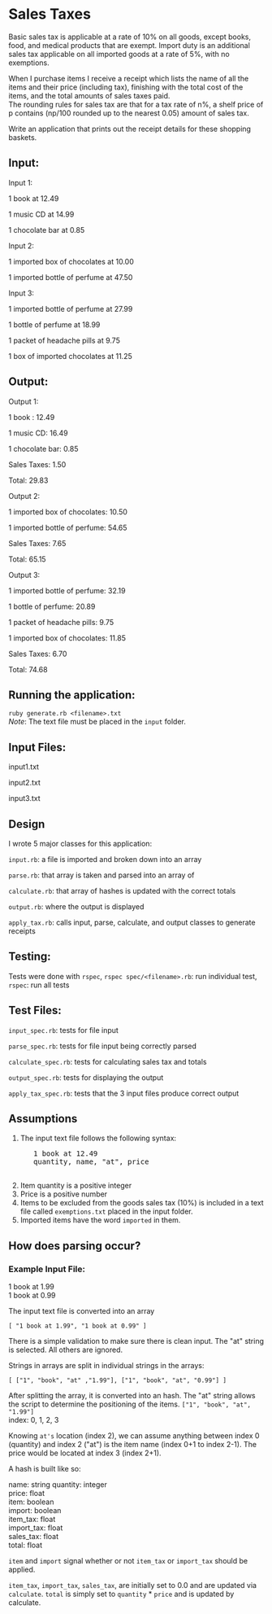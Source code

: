 # Sales Taxes

Basic sales tax is applicable at a rate of 10% on all goods, except books, food, and medical products that are exempt. 
Import duty is an additional sales tax applicable on all imported goods at a rate of 5%, with no exemptions.

When I purchase items I receive a receipt which lists the name of all the items and their price (including tax), 
finishing with the total cost of the items, and the total amounts of sales taxes paid.  
The rounding rules for sales tax are that for a tax rate of n%, 
a shelf price of p contains (np/100 rounded up to the nearest 0.05) amount of sales tax.

Write an application that prints out the receipt details for these shopping baskets.

## Input:

Input 1:

1 book at 12.49  

1 music CD at 14.99  

1 chocolate bar at 0.85  

Input 2:

1 imported box of chocolates at 10.00  

1 imported bottle of perfume at 47.50  

Input 3:

1 imported bottle of perfume at 27.99  

1 bottle of perfume at 18.99  

1 packet of headache pills at 9.75  

1 box of imported chocolates at 11.25  

## Output:

Output 1:

1 book : 12.49  

1 music CD: 16.49  

1 chocolate bar: 0.85  

Sales Taxes: 1.50  

Total: 29.83  

Output 2:

1 imported box of chocolates: 10.50  

1 imported bottle of perfume: 54.65  

Sales Taxes: 7.65  

Total: 65.15  

Output 3:

1 imported bottle of perfume: 32.19  

1 bottle of perfume: 20.89  

1 packet of headache pills: 9.75  

1 imported box of chocolates: 11.85  

Sales Taxes: 6.70  

Total: 74.68

## Running the application:
`ruby generate.rb <filename>.txt`  
*Note*: The text file must be placed in the `input` folder.  

## Input Files:
input1.txt

input2.txt

input3.txt

## Design
I wrote 5 major classes for this application:

`input.rb`: a file is imported and broken down into an array

`parse.rb`: that array is taken and parsed into an array of 

`calculate.rb`: that array of hashes is updated with the correct totals

`output.rb`: where the output is displayed  

`apply_tax.rb`: calls input, parse, calculate, and output classes to generate receipts
  
## Testing:
Tests were done with `rspec`, `rspec spec/<filename>.rb`: run individual test, `rspec`: run all tests  

## Test Files:
`input_spec.rb`: tests for file input

`parse_spec.rb`: tests for file input being correctly parsed

`calculate_spec.rb`: tests for calculating sales tax and totals

`output_spec.rb`: tests for displaying the output

`apply_tax_spec.rb`: tests that the 3 input files produce correct output
  

## Assumptions
1. The input text file follows the following syntax:
    <pre>
      1 book at 12.49
      quantity, name, "at", price
    </pre>
2. Item quantity is a positive integer
3. Price is a positive number
4. Items to be excluded from the goods sales tax (10%) is included in a text file called `exemptions.txt` placed in the input folder.
5. Imported items have the word `imported` in them.

## How does parsing occur?
### Example Input File:
1 book at 1.99  
1 book at 0.99

The input text file is converted into an array

`[ "1 book at 1.99", "1 book at 0.99" ]`

There is a simple validation to make sure there is clean input. The "at" string is selected. All others are ignored.

Strings in arrays are split in individual strings in the arrays:

`[ ["1", "book", "at" ,"1.99"], ["1", "book", "at", "0.99"] ]`

After splitting the array, it is converted into an hash. The "at" string allows the script to determine the positioning of the items.
`["1", "book", "at", "1.99"]`  
index: 0, 1, 2, 3

Knowing `at's` location (index 2), we can assume anything between index 0 (quantity) and index 2 ("at") is the item name (index 0+1 to index 2-1). 
The price would be located at index 3 (index 2+1).  

A hash is built like so:

name: string
quantity: integer  
price: float  
item: boolean  
import: boolean  
item_tax: float  
import_tax: float  
sales_tax: float  
total: float  

`item` and `import` signal whether or not `item_tax` or `import_tax` should be applied.  

`item_tax`, `import_tax`, `sales_tax`, are initially set to 0.0 and are updated via `calculate`. 
`total` is simply set to `quantity` * `price` and is updated by calculate.  